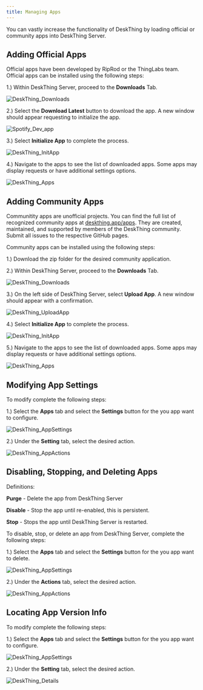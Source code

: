 ```yaml
---
title: Managing Apps
---
```


You can vastly increase the functionality of DeskThing by loading official or community apps into DeskThing Server.

## Adding Official Apps
Official apps have been developed by RipRod or the ThingLabs team. Official apps can be installed using the following steps:

1.) Within DeskThing Server, proceed to the **Downloads** Tab.

![DeskThing_Downloads](/src/assets/docs/DeskThing_Downloads.png)

2.) Select the **Download Latest** button to download the app. A new window should appear requesting to initialize the app.

![Spotify_Dev_app](/src/assets/docs/Download_App.png)

3.) Select **Initialize App** to complete the process.

![DeskThing_InitApp](/src/assets/docs/DeskThing_InitApp.png)

4.) Navigate to the apps to see the list of downloaded apps. Some apps may display requests or have additional settings options. 

![DeskThing_Apps](/src/assets/docs/DeskThing_Apps.png)


## Adding Community Apps
Communitity apps are unofficial projects. You can find the full list of recognized community apps at [deskthing.app/apps](https://deskthing.app/apps). They are created, maintained, and supported by members of the DeskThing community. Submit all issues to the respective GitHub pages. 

Community apps can be installed using the following steps:

1.) Download the zip folder for the desired community application.

2.) Within DeskThing Server, proceed to the **Downloads** Tab.

![DeskThing_Downloads](/src/assets/docs/DeskThing_Downloads.png)

3.) On the left side of DeskThing Server, select **Upload App**. A new window should appear with a confirmation.

![DeskThing_UploadApp](/src/assets/docs/DeskThing_UploadApp.png)

4.) Select **Initialize App** to complete the process.

![DeskThing_InitApp](/src/assets/docs/DeskThing_InitApp.png)

5.) Navigate to the apps to see the list of downloaded apps. Some apps may display requests or have additional settings options. 

![DeskThing_Apps](/src/assets/docs/DeskThing_Apps.png)

## Modifying App Settings

To modify complete the following steps:

1.) Select the **Apps** tab and select the **Settings** button for the you app want to configure.

![DeskThing_AppSettings](/src/assets/docs/DeskThing_AppSettings.png)


2.) Under the **Setting** tab, select the desired action.

![DeskThing_AppActions](/src/assets/docs/DeskThing_AppSettings.png)

## Disabling, Stopping, and Deleting Apps
Definitions:

**Purge** - Delete the app from DeskThing Server

**Disable** - Stop the app until re-enabled, this is persistent.

**Stop** - Stops the app until DeskThing Server is restarted.

To disable, stop, or delete an app from DeskThing Server, complete the following steps:

1.) Select the **Apps** tab and select the **Settings** button for the you app want to delete.

![DeskThing_AppSettings](/src/assets/docs/DeskThing_AppSettings.png)

2.) Under the **Actions** tab, select the desired action.

![DeskThing_AppActions](/src/assets/docs/DeskThing_AppActions.png)

## Locating App Version Info

To modify complete the following steps:

1.) Select the **Apps** tab and select the **Settings** button for the you app want to configure.

![DeskThing_AppSettings](/src/assets/docs/DeskThing_AppSettings.png)


2.) Under the **Setting** tab, select the desired action.

![DeskThing_Details](/src/assets/docs/DeskThing_AppDetails.png)
